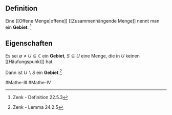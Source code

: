 ## Definition
Eine [[Offene Menge|offene]] [[Zusammenhängende Menge]] nennt man ein **Gebiet**. [^1]

## Eigenschaften
Es sei $\emptyset \neq U \subseteq \mathbb{C}$ ein **Gebiet**, $S \subseteq U$ eine Menge, die in $U$ keinen [[Häufungspunkt]] hat. 

Dann ist $U \backslash S$ ein **Gebiet**.[^2]

#Mathe-III 
#Mathe-IV 

[^1]: Zenk - Definition 22.5.3
[^2]: Zenk - Lemma 24.2.5